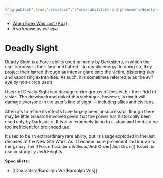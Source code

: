 ```yaml
---
{"dg-publish":true,"permalink":"/force-abilities-and-phenomena/deadly-sight/","tags":["dark","alter","forcepower"]}
---
```


- [When Eden Was Lost (Ao3)](https://archiveofourown.org/works/19334440/chapters/45992584)
- Also known as *evil eye*
# Deadly Sight
Deadly Sight is a Force ability used primarily by Darksiders, in which the user harnesses their fury and hatred into deadly energy. In doing so, they project their hatred through an intense glare onto the victim, blistering skin and vaporizing extremities. As such, it is sometimes referred to as the *evil eye* by non-Force users.

Users of Deadly Sight can damage entire groups of foes within their field of vision. The drawback and risk of this technique, however, is that it will damage everyone in the user's line of sight — including allies and civilians. 

Attempts to refine its effects have largely been unsuccessful, though there may be little research involved given that the power has historically been used only by Darksiders. It is also extremely tiring to sustain and tends to be too inefficient for prolonged use. 

It used to be an extraordinary rare ability, but its usage exploded in the last decades of the New Sith Wars. As it became more prominent and known to the galaxy, the [[Force Traditions & Sects/Jedi Order\|Jedi Order]] forbid its use or study by Jedi Knights. 

**Specialists**::
- [[Characters/Bardolph Vos\|Bardolph Vos]]